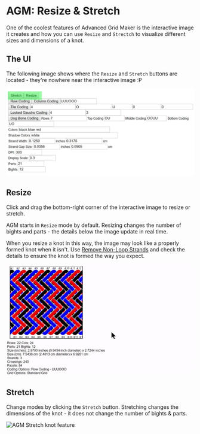 # AGM: Resize & Stretch

One of the coolest features of Advanced Grid Maker is the interactive image it creates and how you can use `Resize` and `Strectch` to visualize different sizes and dimensions of a knot. 


## The UI

The following image shows where the `Resize` and `Stretch` buttons are located - they're nowhere near the interactive image :P

![AGM UI highlight Resize and Stretch buttons](../assets/images/agm/agm_resize-stretch.jpg)


## Resize

Click and drag the bottom-right corner of the interactive image to resize or stretch. 

AGM starts in `Resize` mode by default. Resizing changes the number of bights and parts - the details below the image update in real time. 

When you resize a knot in this way, the image may look like a properly formed knot when it isn't. Use [Remove Non-Loop Strands](agm-remove-non-loop-strands.md) and check the details to ensure the knot is formed the way you expect. 

![AGM Resize knot feature](../assets/images/agm/agm_resize.gif)


## Stretch

Change modes by clicking the `Stretch` button. Stretching changes the dimensions of the knot - it does not change the number of bights & parts. 

![AGM Stretch knot feature](../assets/images/agm/agm_stretch.gif)

